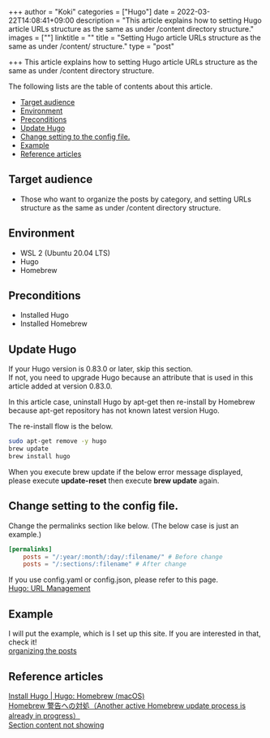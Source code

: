 +++
author = "Koki"
categories = ["Hugo"]
date = 2022-03-22T14:08:41+09:00
description = "This article explains how to setting Hugo article URLs structure as the same as under /content directory structure."
images = [""]
linktitle = ""
title = "Setting Hugo article URLs structure as the same as under /content/ structure."
type = "post"

+++
This article explains how to setting Hugo article URLs structure as the same as under /content directory structure.

The following lists are the table of contents about this article.
<!-- START doctoc generated TOC please keep comment here to allow auto update -->
<!-- DON'T EDIT THIS SECTION, INSTEAD RE-RUN doctoc TO UPDATE -->


- <font color="#1111cc">[Target audience](#target-audience)</font>
- <font color="#1111cc">[Environment](#environment)</font>
- <font color="#1111cc">[Preconditions](#preconditions)</font>
- <font color="#1111cc">[Update Hugo](#update-hugo)</font>
- <font color="#1111cc">[Change setting to the config file.](#change-setting-to-the-config-file)</font>
- <font color="#1111cc">[Example](#example)</font>
- <font color="#1111cc">[Reference articles](#reference-articles)</font>

<!-- END doctoc generated TOC please keep comment here to allow auto update -->


## Target audience
- Those who want to organize the posts by category, and setting URLs structure as the same as under /content directory structure.


## Environment
- WSL 2 (Ubuntu 20.04 LTS)
- Hugo
- Homebrew


## Preconditions
- Installed Hugo
- Installed Homebrew


## Update Hugo
If your Hugo version is 0.83.0 or later, skip this section.  
If not, you need to upgrade Hugo because an attribute that is used in this article added at version 0.83.0.  

In this article case, uninstall Hugo by apt-get then re-install by Homebrew because apt-get repository has not known latest version Hugo.  

The re-install flow is the below.
```sh
sudo apt-get remove -y hugo
brew update
brew install hugo
```

When you execute brew update if the below error message displayed, please execute **update-reset** then execute **brew update** again.


## Change setting to the config file.
Change the permalinks section like below. (The below case is just an example.)
```toml:config.toml
[permalinks]
    posts = "/:year/:month/:day/:filename/" # Before change
    posts = "/:sections/:filename" # After change
```
If you use config.yaml or config.json, please refer to this page.  
<font color="#1111cc"><a href="https://gohugo.io/content-management/urls/" target="_blank">Hugo: URL Management</a></font>

## Example
I will put the example, which is I set up this site. If you are interested in that, check it!  
<font color="#1111cc"><a href="https://github.com/koki-nakamura22/env-for-blog/commit/e155732662e1c8cab8c9dda19940f8df045c28a7" target="_blank">organizing the posts</a></font>  


## Reference articles
<font color="#1111cc"><a href="https://gohugo.io/getting-started/installing/#homebrew-macos" target="_blank">Install Hugo | Hugo: Homebrew (macOS)</a></font>  
<font color="#1111cc"><a href="https://qiita.com/kkdd/items/53a36dcf9ac6a4e0fa3c" target="_blank">Homebrew 警告への対処（Another active Homebrew update process is already in progress）</a></font>  
<font color="#1111cc"><a href="https://discourse.gohugo.io/t/section-content-not-showing/10187" target="_blank">Section content not showing</a></font>  
